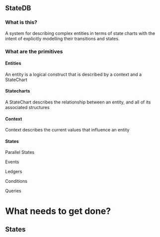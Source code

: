 ## StateDB

### What is this?

A system for describing complex entities in terms of state charts with the intent of explicitly modelling their transitions and states.


### What are the primitives

#### Entities

An entity is a logical construct that is described by a context and a StateChart


#### Statecharts

A StateChart describes the relationship between an entity, and all of its associated structures


#### Context

Context describes the current values that influence an entity

#### States

Parallel States

Events

Ledgers

Conditions



Queries

# What needs to get done?

## States





